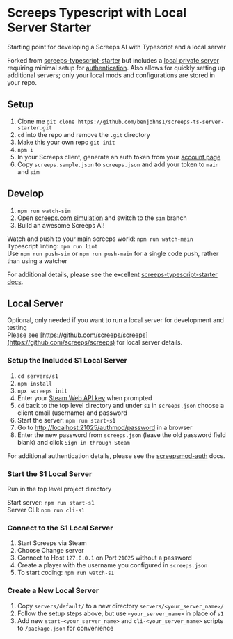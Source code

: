 # Screeps Typescript with Local Server Starter

Starting point for developing a Screeps AI with Typescript and a local server

Forked from [screeps-typescript-starter](https://github.com/screepers/screeps-typescript-starter) but includes a [local private server](https://github.com/screeps/screeps) requiring minimal setup for [authentication](https://github.com/ScreepsMods/screepsmod-auth). Also allows for quickly setting up additional servers; only your local mods and configurations are stored in your repo.

## Setup
1. Clone me `git clone https://github.com/benjohns1/screeps-ts-server-starter.git`
2. `cd` into the repo and remove the `.git` directory
3. Make this your own repo `git init`
4. `npm i`
5. In your Screeps client, generate an auth token from your [account page](https://screeps.com/a/#!/account)
6. Copy `screeps.sample.json` to `screeps.json` and add your token to `main` and `sim`

## Develop
1. `npm run watch-sim`
2. Open [screeps.com simulation](https://screeps.com/a/#!/sim/survival) and switch to the `sim` branch
3. Build an awesome Screeps AI!

Watch and push to your main screeps world: `npm run watch-main`<br/>
Typescript linting: `npm run lint`<br/>
Use `npm run push-sim` or `npm run push-main` for a single code push, rather than using a watcher

For additional details, please see the excellent [screeps-typescript-starter docs](https://screepers.gitbook.io/screeps-typescript-starter).

## Local Server
Optional, only needed if you want to run a local server for development and testing<br/>
Please see [https://github.com/screeps/screeps](https://github.com/screeps/screeps) for local server details.

### Setup the Included S1 Local Server

1. `cd servers/s1`
2. `npm install`
3. `npx screeps init`
4. Enter your [Steam Web API key](https://steamcommunity.com/dev/apikey) when prompted
5. `cd` back to the top level directory and under `s1` in `screeps.json` choose a client email (username) and password
6. Start the server: `npm run start-s1`
7. Go to [http://localhost:21025/authmod/password](http://localhost:21025/authmod/password) in a browser
8. Enter the new password from `screeps.json` (leave the old password field blank) and click `Sign in through Steam`

For additional authentication details, please see the [screepsmod-auth](https://github.com/ScreepsMods/screepsmod-auth) docs.

### Start the S1 Local Server
Run in the top level project directory

Start server: `npm run start-s1`<br/>
Server CLI: `npm run cli-s1`

### Connect to the S1 Local Server
1. Start Screeps via Steam
2. Choose Change server
3. Connect to Host `127.0.0.1` on Port `21025` without a password
4. Create a player with the username you configured in `screeps.json`
5. To start coding: `npm run watch-s1`

### Create a New Local Server
1. Copy `servers/default/` to a new directory `servers/<your_server_name>/`
2. Follow the setup steps above, but use `<your_server_name>` in place of `s1`
3. Add new `start-<your_server_name>` and `cli-<your_server_name>` scripts to `/package.json` for convenience
